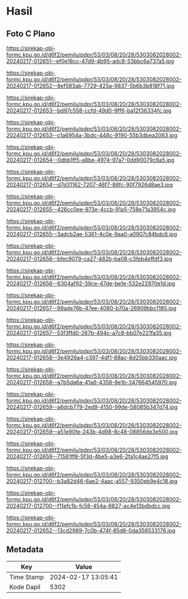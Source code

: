 # Hasil

## Foto C Plano

https://sirekap-obj-formc.kpu.go.id/d6f2/pemilu/pdpr/53/03/08/20/28/5303082028002-20240217-012651--ef0e18cc-47d9-4b95-adc8-53bbc6a737a5.jpg

https://sirekap-obj-formc.kpu.go.id/d6f2/pemilu/pdpr/53/03/08/20/28/5303082028002-20240217-012652--8ef583ab-7729-425a-9837-5b6b3b818f71.jpg

https://sirekap-obj-formc.kpu.go.id/d6f2/pemilu/pdpr/53/03/08/20/28/5303082028002-20240217-012653--bd97c558-ccfd-49d0-9ff6-ba12f36334fc.jpg

https://sirekap-obj-formc.kpu.go.id/d6f2/pemilu/pdpr/53/03/08/20/28/5303082028002-20240217-012653--c1a6954a-3bdc-448c-9190-55b3dbea2063.jpg

https://sirekap-obj-formc.kpu.go.id/d6f2/pemilu/pdpr/53/03/08/20/28/5303082028002-20240217-012654--0dbb1ff5-a8be-4974-97a7-0dd90079c6a5.jpg

https://sirekap-obj-formc.kpu.go.id/d6f2/pemilu/pdpr/53/03/08/20/28/5303082028002-20240217-012654--d7d31162-7207-46f7-86fc-90f7926d8ae3.jpg

https://sirekap-obj-formc.kpu.go.id/d6f2/pemilu/pdpr/53/03/08/20/28/5303082028002-20240217-012655--426cc0ee-973e-4ccb-91a5-758e71a3954c.jpg

https://sirekap-obj-formc.kpu.go.id/d6f2/pemilu/pdpr/53/03/08/20/28/5303082028002-20240217-012655--3adcb2ae-5361-4c0e-9aa0-a0907c84bdc6.jpg

https://sirekap-obj-formc.kpu.go.id/d6f2/pemilu/pdpr/53/03/08/20/28/5303082028002-20240217-012656--bfec9079-ca27-482b-ba08-c3feb4effdf3.jpg

https://sirekap-obj-formc.kpu.go.id/d6f2/pemilu/pdpr/53/03/08/20/28/5303082028002-20240217-012656--6304af92-39ce-47de-be1e-532e22970e1d.jpg

https://sirekap-obj-formc.kpu.go.id/d6f2/pemilu/pdpr/53/03/08/20/28/5303082028002-20240217-012657--99ade76b-47ee-4080-b70a-26909bbc1185.jpg

https://sirekap-obj-formc.kpu.go.id/d6f2/pemilu/pdpr/53/03/08/20/28/5303082028002-20240217-012657--53f3ffd0-267b-494c-a7c8-bb07e221fa35.jpg

https://sirekap-obj-formc.kpu.go.id/d6f2/pemilu/pdpr/53/03/08/20/28/5303082028002-20240217-012658--3e4926a4-c397-4df1-88ac-8d25bb330aac.jpg

https://sirekap-obj-formc.kpu.go.id/d6f2/pemilu/pdpr/53/03/08/20/28/5303082028002-20240217-012658--a7b5da6a-41a6-4358-8e1b-347664545970.jpg

https://sirekap-obj-formc.kpu.go.id/d6f2/pemilu/pdpr/53/03/08/20/28/5303082028002-20240217-012659--a6dcb779-2ed9-4150-99de-58085b347d74.jpg

https://sirekap-obj-formc.kpu.go.id/d6f2/pemilu/pdpr/53/03/08/20/28/5303082028002-20240217-012659--a51e90fe-243b-4d98-8c48-08856de3e500.jpg

https://sirekap-obj-formc.kpu.go.id/d6f2/pemilu/pdpr/53/03/08/20/28/5303082028002-20240217-012659--71561ff8-5f3d-4be5-a3e6-2fa1c4ae27f5.jpg

https://sirekap-obj-formc.kpu.go.id/d6f2/pemilu/pdpr/53/03/08/20/28/5303082028002-20240217-012700--b3a82d46-6ae2-4aac-a557-9350eb9e4c18.jpg

https://sirekap-obj-formc.kpu.go.id/d6f2/pemilu/pdpr/53/03/08/20/28/5303082028002-20240217-012700--f11efc1b-fc58-454a-8827-ac4e13bdbdcc.jpg

https://sirekap-obj-formc.kpu.go.id/d6f2/pemilu/pdpr/53/03/08/20/28/5303082028002-20240217-012652--13cd2989-7c0b-474f-85d6-0da358533176.jpg


## Metadata

| Key        | Value               |
| ---------- | ------------------- |
| Time Stamp | 2024-02-17 13:05:41 |
| Kode Dapil | 5302                |



